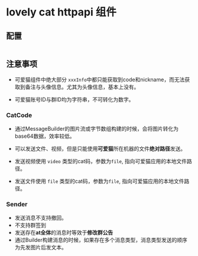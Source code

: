 # lovely cat httpapi 组件


## 配置
```yaml

```

## 注意事项
- 可爱猫组件中绝大部分 `xxxInfo`中都只能获取到code和nickname，而无法获取到备注与头像信息。尤其为头像信息，基本上没有。

- 可爱猫账号ID与群ID均为字符串，不可转化为数字。

### CatCode
- 通过MessageBuilder的图片流或字节数组构建的时候，会将图片转化为base64数据，效率较低。
- 可以发送文件、视频，但是只能使用**可爱猫**所在机器的文件**绝对路径**发送。

- 发送视频使用 `video` 类型的cat码，参数为`file`, 指向可爱猫应用的本地文件路径。
- 发送文件使用 `file` 类型的cat码，参数为`file`, 指向可爱猫应用的本地文件路径。



### Sender
- 发送消息不支持撤回。
- 不支持群签到
- 发送存在**at全体**的消息时等效于**修改群公告**
- 通过Builder构建消息的时候，如果存在多个消息类型，消息类型发送的顺序为先发图片后发文本。





